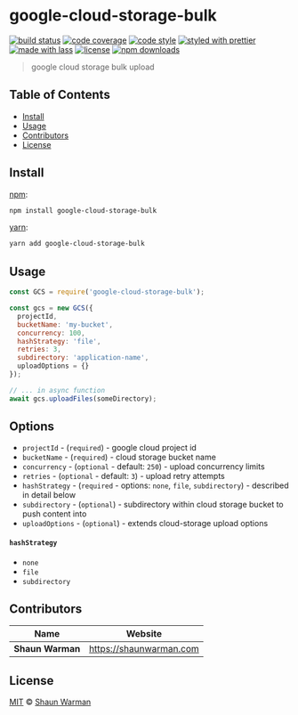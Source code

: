 # google-cloud-storage-bulk

[![build status](https://img.shields.io/travis/shaunwarman/google-cloud-storage-batch.svg)](https://travis-ci.com/shaunwarman/google-cloud-storage-batch)
[![code coverage](https://img.shields.io/codecov/c/github/shaunwarman/google-cloud-storage-batch.svg)](https://codecov.io/gh/shaunwarman/google-cloud-storage-batch)
[![code style](https://img.shields.io/badge/code_style-XO-5ed9c7.svg)](https://github.com/sindresorhus/xo)
[![styled with prettier](https://img.shields.io/badge/styled_with-prettier-ff69b4.svg)](https://github.com/prettier/prettier)
[![made with lass](https://img.shields.io/badge/made_with-lass-95CC28.svg)](https://lass.js.org)
[![license](https://img.shields.io/github/license/shaunwarman/google-cloud-storage-batch.svg)](LICENSE)
[![npm downloads](https://img.shields.io/npm/dt/google-cloud-storage-batch.svg)](https://npm.im/google-cloud-storage-batch)

> google cloud storage bulk upload


## Table of Contents

* [Install](#install)
* [Usage](#usage)
* [Contributors](#contributors)
* [License](#license)


## Install

[npm][]:

```sh
npm install google-cloud-storage-bulk
```

[yarn][]:

```sh
yarn add google-cloud-storage-bulk
```


## Usage

```js
const GCS = require('google-cloud-storage-bulk');

const gcs = new GCS({
  projectId,
  bucketName: 'my-bucket',
  concurrency: 100,
  hashStrategy: 'file',
  retries: 3,
  subdirectory: 'application-name',
  uploadOptions = {}
});

// ... in async function
await gcs.uploadFiles(someDirectory);
```

## Options
* `projectId` - (`required`) - google cloud project id
* `bucketName` - (`required`) - cloud storage bucket name
* `concurrency` - (`optional` - default: `250`) - upload concurrency limits
* `retries` - (`optional` - default: `3`) - upload retry attempts
* `hashStrategy` - (`required` - options: `none`, `file`, `subdirectory`) - described in detail below
* `subdirectory` - (`optional`) - subdirectory within cloud storage bucket to push content into
* `uploadOptions` - (`optional`) - extends cloud-storage upload options

#### `hashStrategy`
* `none`
* `file`
* `subdirectory`

## Contributors

| Name             | Website                   |
| ---------------- | ------------------------- |
| **Shaun Warman** | <https://shaunwarman.com> |


## License

[MIT](LICENSE) © [Shaun Warman](https://shaunwarman.com)


## 

[npm]: https://www.npmjs.com/

[yarn]: https://yarnpkg.com/
